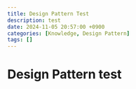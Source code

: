 ```yaml
---
title: Design Pattern Test
description: test
date: 2024-11-05 20:57:00 +0900
categories: [Knowledge, Design Pattern]
tags: []
---
```


# Design Pattern test